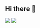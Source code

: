 ## Hi there 👋

<img src="https://img.shields.io/badge/Java-007396?style=flat&logo=java&logoColor=white"/>
<img src="https://img.shields.io/badge/Java-007396?style=flat&logo=spring&logoColor=white"/>
